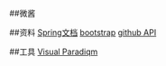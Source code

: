 ##微酱

##资料
[Spring文档](https://spring.io/guides/gs/serving-web-content/)
[bootstrap](https://v3.bootcss.com/components/)
[github API](https://developer.github.com/apps/)


##工具
[Visual Paradiqm](https://www.visual-paradigm.com)


